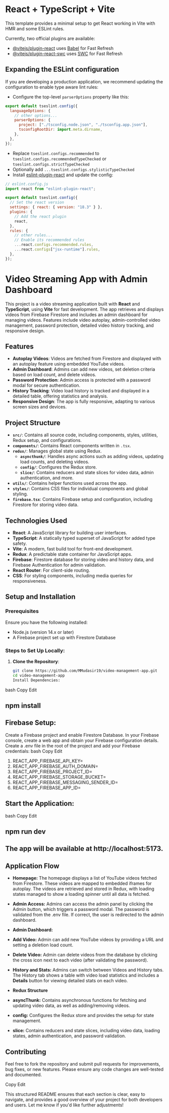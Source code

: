 # React + TypeScript + Vite

This template provides a minimal setup to get React working in Vite with HMR and some ESLint rules.

Currently, two official plugins are available:

- [@vitejs/plugin-react](https://github.com/vitejs/vite-plugin-react/blob/main/packages/plugin-react/README.md) uses [Babel](https://babeljs.io/) for Fast Refresh
- [@vitejs/plugin-react-swc](https://github.com/vitejs/vite-plugin-react-swc) uses [SWC](https://swc.rs/) for Fast Refresh

## Expanding the ESLint configuration

If you are developing a production application, we recommend updating the configuration to enable type aware lint rules:

- Configure the top-level `parserOptions` property like this:

```js
export default tseslint.config({
  languageOptions: {
    // other options...
    parserOptions: {
      project: ["./tsconfig.node.json", "./tsconfig.app.json"],
      tsconfigRootDir: import.meta.dirname,
    },
  },
});
```

- Replace `tseslint.configs.recommended` to `tseslint.configs.recommendedTypeChecked` or `tseslint.configs.strictTypeChecked`
- Optionally add `...tseslint.configs.stylisticTypeChecked`
- Install [eslint-plugin-react](https://github.com/jsx-eslint/eslint-plugin-react) and update the config:

```js
// eslint.config.js
import react from "eslint-plugin-react";

export default tseslint.config({
  // Set the react version
  settings: { react: { version: "18.3" } },
  plugins: {
    // Add the react plugin
    react,
  },
  rules: {
    // other rules...
    // Enable its recommended rules
    ...react.configs.recommended.rules,
    ...react.configs["jsx-runtime"].rules,
  },
});
```


# Video Streaming App with Admin Dashboard

This project is a video streaming application built with **React** and **TypeScript**, using **Vite** for fast development. The app retrieves and displays videos from Firebase Firestore and includes an admin dashboard for managing videos. Features include video autoplay, admin-controlled video management, password protection, detailed video history tracking, and responsive design.

## Features

- **Autoplay Videos**: Videos are fetched from Firestore and displayed with an autoplay feature using embedded YouTube videos.
- **Admin Dashboard**: Admins can add new videos, set deletion criteria based on load count, and delete videos.
- **Password Protection**: Admin access is protected with a password modal for secure authentication.
- **History Tracking**: Video load history is tracked and displayed in a detailed table, offering statistics and analysis.
- **Responsive Design**: The app is fully responsive, adapting to various screen sizes and devices.

## Project Structure

- **`src/`**: Contains all source code, including components, styles, utilities, Redux setup, and configurations.
- **`components/`**: Contains React components written in `.tsx`.
- **`redux/`**: Manages global state using Redux.
  - **`asyncthunk/`**: Handles async actions such as adding videos, updating load counts, and deleting videos.
  - **`config/`**: Configures the Redux store.
  - **`slice/`**: Contains reducers and state slices for video data, admin authentication, and more.
- **`utils/`**: Contains helper functions used across the app.
- **`styles/`**: Contains CSS files for individual components and global styling.
- **`firebase.tsx`**: Contains Firebase setup and configuration, including Firestore for storing video data.

## Technologies Used

- **React**: A JavaScript library for building user interfaces.
- **TypeScript**: A statically typed superset of JavaScript for added type safety.
- **Vite**: A modern, fast build tool for front-end development.
- **Redux**: A predictable state container for JavaScript apps.
- **Firebase**: Firestore database for storing video and history data, and Firebase Authentication for admin validation.
- **React Router**: For client-side routing.
- **CSS**: For styling components, including media queries for responsiveness.

## Setup and Installation

### Prerequisites

Ensure you have the following installed:

- Node.js (version 14.x or later)
- A Firebase project set up with Firestore Database

### Steps to Set Up Locally:

1. **Clone the Repository**:

   ```bash
   git clone https://github.com/MMudasir19/video-management-app.git
   cd video-management-app
   Install Dependencies:
   ```

bash
Copy
Edit

## npm install

## Firebase Setup:

Create a Firebase project and enable Firestore Database.
In your Firebase console, create a web app and obtain your Firebase configuration details.
Create a .env file in the root of the project and add your Firebase credentials:
bash
Copy
Edit

1. REACT_APP_FIREBASE_API_KEY=<your-api-key>
2. REACT_APP_FIREBASE_AUTH_DOMAIN=<your-auth-domain>
3. REACT_APP_FIREBASE_PROJECT_ID=<your-project-id>
4. REACT_APP_FIREBASE_STORAGE_BUCKET=<your-storage-bucket>
5. REACT_APP_FIREBASE_MESSAGING_SENDER_ID=<your-sender-id>
6. REACT_APP_FIREBASE_APP_ID=<your-app-id>

## Start the Application:

bash
Copy
Edit

## npm run dev

## The app will be available at http://localhost:5173.

## Application Flow

- **Homepage:**
The homepage displays a list of YouTube videos fetched from Firestore. These videos are mapped to embedded iframes for autoplay. The videos are retrieved and stored in Redux, with loading states managed to show a loading spinner until all data is fetched.

- **Admin Access:**
Admins can access the admin panel by clicking the Admin button, which triggers a password modal. The password is validated from the .env file. If correct, the user is redirected to the admin dashboard.

- **Admin Dashboard:**
- **Add Video:** Admin can add new YouTube videos by providing a URL and setting a deletion load count.
- **Delete Video:** Admin can delete videos from the database by clicking the cross icon next to each video (after validating the password).

- **History and Stats:**
Admins can switch between Videos and History tabs. The History tab shows a table with video load statistics and includes a **Details** button for viewing detailed stats on each video.

- **Redux Structure**
- **asyncThunk:** Contains asynchronous functions for fetching and updating video data, as well as adding/removing videos.
- **config:** Configures the Redux store and provides the setup for state management.
- **slice:** Contains reducers and state slices, including video data, loading states, admin authentication, and password validation.

## Contributing
Feel free to fork the repository and submit pull requests for improvements, bug fixes, or new features. Please ensure any code changes are well-tested and documented.

Copy
Edit

This structured README ensures that each section is clear, easy to navigate, and provides a good overview of your project for both developers and users. Let me know if you'd like further adjustments!
